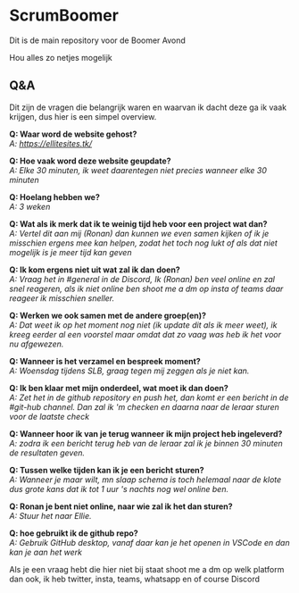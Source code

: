 # ScrumBoomer

Dit is de main repository voor de Boomer Avond

Hou alles zo netjes mogelijk

## Q&A

Dit zijn de vragen die belangrijk waren en waarvan ik dacht deze ga ik vaak krijgen, dus hier is een simpel overview.

**Q: Waar word de website gehost?**</br>
_A: <https://ellitesites.tk/>_

**Q: Hoe vaak word deze website geupdate?**</br>
_A: Elke 30 minuten, ik weet daarentegen niet precies wanneer elke 30 minuten_

**Q: Hoelang hebben we?** </br>
_A: 3 weken_

**Q: Wat als ik merk dat ik te weinig tijd heb voor een project wat dan?** </br>
_A: Vertel dit aan mij (Ronan) dan kunnen we even samen kijken of ik je misschien ergens mee kan helpen, zodat het toch nog lukt of als dat niet mogelijk is je meer tijd kan geven_

**Q: Ik kom ergens niet uit wat zal ik dan doen?** </br>
_A: Vraag het in #general in de Discord, Ik (Ronan) ben veel online en zal snel reageren, als ik niet online ben shoot me a dm op insta of teams daar reageer ik misschien sneller._

**Q: Werken we ook samen met de andere groep(en)?** </br>
_A: Dat weet ik op het moment nog niet (ik update dit als ik meer weet), ik kreeg eerder al een voorstel maar omdat dat zo vaag was heb ik het voor nu afgewezen._

**Q: Wanneer is het verzamel en bespreek moment?** </br>
_A: Woensdag tijdens SLB, graag tegen mij zeggen als je niet kan._

**Q: Ik ben klaar met mijn onderdeel, wat moet ik dan doen?** </br>
_A: Zet het in de github repository en push het, dan komt er een bericht in de #git-hub channel. Dan zal ik 'm checken en daarna naar de leraar sturen voor de laatste check_

**Q: Wanneer hoor ik van je terug wanneer ik mijn project heb ingeleverd?** </br>
_A: zodra ik een bericht terug heb van de leraar zal ik je binnen 30 minuten de resultaten geven._

**Q: Tussen welke tijden kan ik je een bericht sturen?** </br>
_A: Wanneer je maar wilt, mn slaap schema is toch helemaal naar de klote dus grote kans dat ik tot 1 uur 's nachts nog wel online ben._

**Q: Ronan je bent niet online, naar wie zal ik het dan sturen?** </br>
_A: Stuur het naar Ellie._

**Q: hoe gebruikt ik de github repo?** </br>
_A: Gebruik GitHub desktop, vanaf daar kan je het openen in VSCode en dan kan je aan het werk_

Als je een vraag hebt die hier niet bij staat shoot me a dm op welk platform dan ook, ik heb twitter, insta, teams, whatsapp en of course Discord
